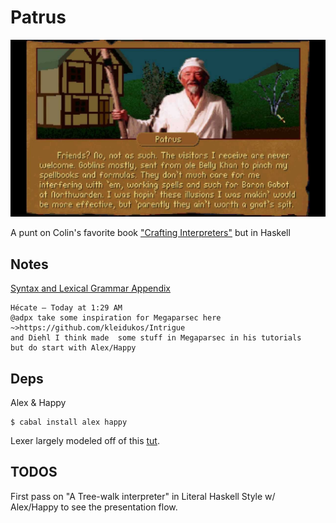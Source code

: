 # Patrus

![Patrus](res/patrus2.jpg)

A punt on Colin's favorite book ["Crafting Interpreters"](https://craftinginterpreters.com/contents.html) but in Haskell

## Notes

[Syntax and Lexical Grammar Appendix](https://craftinginterpreters.com/appendix-i.html)

```
Hécate — Today at 1:29 AM
@adpx take some inspiration for Megaparsec here ~>https://github.com/kleidukos/Intrigue
and Diehl I think made  some stuff in Megaparsec in his tutorials
but do start with Alex/Happy
```

## Deps

Alex & Happy

```
$ cabal install alex happy
```

Lexer largely modeled off of this [tut](https://github.com/cse130-sp18/arith/blob/master/src/Language/Arith/Lexer.x).

## TODOS

First pass on "A Tree-walk interpreter" in Literal Haskell Style w/ Alex/Happy to see the presentation flow.
